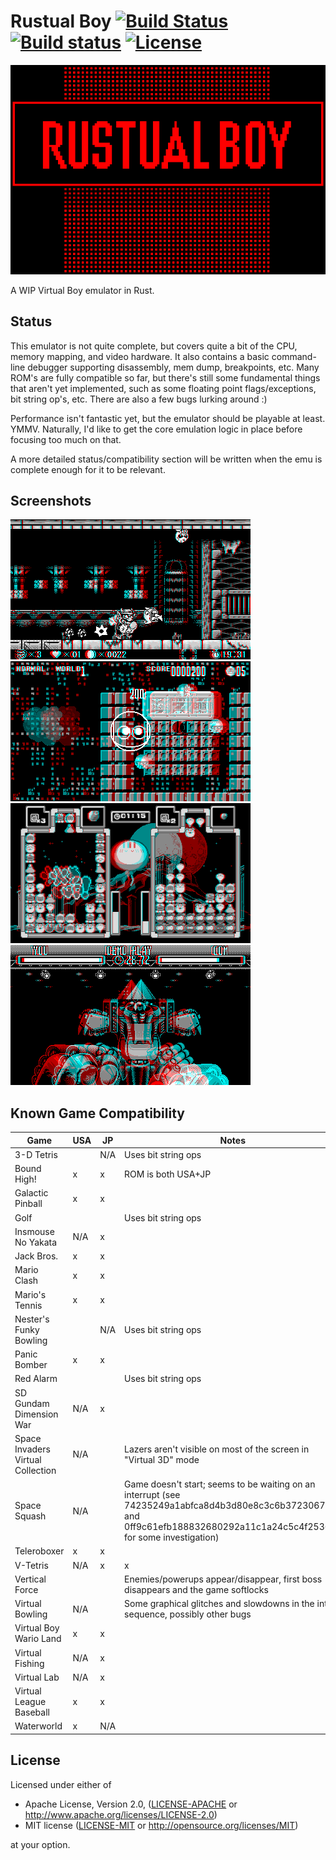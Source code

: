 # Rustual Boy [![Build Status](https://travis-ci.org/emu-rs/rustual-boy.svg?branch=master)](https://travis-ci.org/emu-rs/rustual-boy) [![Build status](https://ci.appveyor.com/api/projects/status/ec29vne6uuh7tjtu/branch/master?svg=true)](https://ci.appveyor.com/project/yupferris/rustual-boy/branch/master) [![License](https://img.shields.io/badge/license-MIT%2FApache--2.0-blue.svg)](https://github.com/emu-rs/rustual-boy#license)

![Rustual Boy](logo.png)

A WIP Virtual Boy emulator in Rust.

## Status

This emulator is not quite complete, but covers quite a bit of the CPU, memory mapping, and video hardware. It also contains a basic command-line debugger supporting disassembly, mem dump, breakpoints, etc. Many ROM's are fully compatible so far, but there's still some fundamental things that aren't yet implemented, such as some floating point flags/exceptions, bit string op's, etc. There are also a few bugs lurking around :)

Performance isn't fantastic yet, but the emulator should be playable at least. YMMV. Naturally, I'd like to get the core emulation logic in place before focusing too much on that.

A more detailed status/compatibility section will be written when the emu is complete enough for it to be relevant.

## Screenshots

![screenie](screenshot.png)
![screenie](screenshot2.png)
![screenie](screenshot3.png)
![screenie](screenshot4.png)

## Known Game Compatibility

| Game | USA | JP | Notes |
| --- | --- | --- | --- |
| 3-D Tetris | | N/A | Uses bit string ops |
| Bound High! | x | x | ROM is both USA+JP |
| Galactic Pinball | x | x | |
| Golf | | | Uses bit string ops |
| Insmouse No Yakata | N/A | x | |
| Jack Bros. | x | x | |
| Mario Clash | x | x | |
| Mario's Tennis | x | x | |
| Nester's Funky Bowling | | N/A | Uses bit string ops |
| Panic Bomber | x | x | |
| Red Alarm | | | Uses bit string ops |
| SD Gundam Dimension War | N/A | x | |
| Space Invaders Virtual Collection | N/A | | Lazers aren't visible on most of the screen in "Virtual 3D" mode |
| Space Squash | N/A | | Game doesn't start; seems to be waiting on an interrupt (see 74235249a1abfca8d4b3d80e8c3c6b37230679a2 and 0ff9c61efb188832680292a11c1a24c5c4f25360 for some investigation) |
| Teleroboxer | x | x | |
| V-Tetris | N/A | x | x |
| Vertical Force | | | Enemies/powerups appear/disappear, first boss disappears and the game softlocks |
| Virtual Bowling | N/A | | Some graphical glitches and slowdowns in the intro sequence, possibly other bugs |
| Virtual Boy Wario Land | x | x | |
| Virtual Fishing | N/A | x | |
| Virtual Lab | N/A | x | |
| Virtual League Baseball | x | x | |
| Waterworld | x | N/A | |

## License

Licensed under either of

 * Apache License, Version 2.0, ([LICENSE-APACHE](LICENSE-APACHE) or http://www.apache.org/licenses/LICENSE-2.0)
 * MIT license ([LICENSE-MIT](LICENSE-MIT) or http://opensource.org/licenses/MIT)

at your option.
